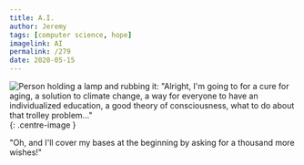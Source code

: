 ```yaml
---
title: A.I.
author: Jeremy
tags: [computer science, hope]
imagelink: AI
permalink: /279
date: 2020-05-15
---
```


![Person holding a lamp and rubbing it: "Alright, I'm going to for a cure for aging, a solution to climate change, a way for everyone to have an individualized education, a good theory of consciousness, what to do about that trolley problem..."](https://res.cloudinary.com/dh3hm8pb7/image/upload/c_scale,q_auto:best,w_615/v1535842782/Handwaving/Published/AI.png){: .centre-image }

"Oh, and I'll cover my bases at the beginning by asking for a thousand more wishes!"
